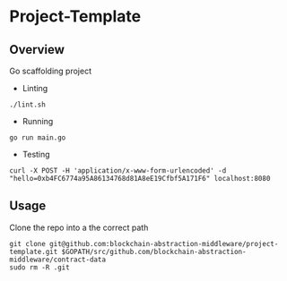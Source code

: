 # Project-Template

## Overview
Go scaffolding project

- Linting
```shell
./lint.sh
```

- Running
```shell
go run main.go
```

- Testing
```
curl -X POST -H 'application/x-www-form-urlencoded' -d "hello=0xb4FC6774a95A86134768d81A8eE19Cfbf5A171F6" localhost:8080
```

## Usage
Clone the repo into a the correct path

```shell
git clone git@github.com:blockchain-abstraction-middleware/project-template.git $GOPATH/src/github.com/blockchain-abstraction-middleware/contract-data
sudo rm -R .git
```
